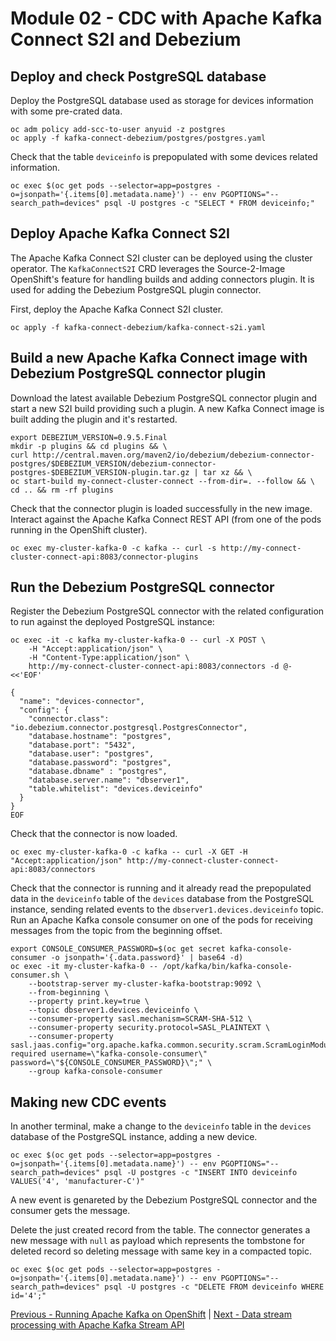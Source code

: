 # Module 02 - CDC with Apache Kafka Connect S2I and Debezium

## Deploy and check PostgreSQL database

Deploy the PostgreSQL database used as storage for devices information with some pre-crated data.

```shell
oc adm policy add-scc-to-user anyuid -z postgres
oc apply -f kafka-connect-debezium/postgres/postgres.yaml
```

Check that the table `deviceinfo` is prepopulated with some devices related information.

```shell
oc exec $(oc get pods --selector=app=postgres -o=jsonpath='{.items[0].metadata.name}') -- env PGOPTIONS="--search_path=devices" psql -U postgres -c "SELECT * FROM deviceinfo;"
```

## Deploy Apache Kafka Connect S2I

The Apache Kafka Connect S2I cluster can be deployed using the cluster operator.
The `KafkaConnectS2I` CRD leverages the Source-2-Image OpenShift's feature for handling builds and adding connectors plugin.
It is used for adding the Debezium PostgreSQL plugin connector.

First, deploy the Apache Kafka Connect S2I cluster.

```shell
oc apply -f kafka-connect-debezium/kafka-connect-s2i.yaml
```

## Build a new Apache Kafka Connect image with Debezium PostgreSQL connector plugin

Download the latest available Debezium PostgreSQL connector plugin and start a new S2I build providing such a plugin.
A new Kafka Connect image is built adding the plugin and it's restarted.

```shell
export DEBEZIUM_VERSION=0.9.5.Final
mkdir -p plugins && cd plugins && \
curl http://central.maven.org/maven2/io/debezium/debezium-connector-postgres/$DEBEZIUM_VERSION/debezium-connector-postgres-$DEBEZIUM_VERSION-plugin.tar.gz | tar xz && \
oc start-build my-connect-cluster-connect --from-dir=. --follow && \
cd .. && rm -rf plugins
```

Check that the connector plugin is loaded successfully in the new image.
Interact against the Apache Kafka Connect REST API (from one of the pods running in the OpenShift cluster).

```shell
oc exec my-cluster-kafka-0 -c kafka -- curl -s http://my-connect-cluster-connect-api:8083/connector-plugins
```

## Run the Debezium PostgreSQL connector

Register the Debezium PostgreSQL connector with the related configuration to run against the deployed PostgreSQL instance:

```shell
oc exec -it -c kafka my-cluster-kafka-0 -- curl -X POST \
    -H "Accept:application/json" \
    -H "Content-Type:application/json" \
    http://my-connect-cluster-connect-api:8083/connectors -d @- <<'EOF'

{
  "name": "devices-connector",
  "config": {
    "connector.class": "io.debezium.connector.postgresql.PostgresConnector",
    "database.hostname": "postgres",
    "database.port": "5432",
    "database.user": "postgres",
    "database.password": "postgres",
    "database.dbname" : "postgres",
    "database.server.name": "dbserver1",
    "table.whitelist": "devices.deviceinfo"
  }
}
EOF
```

Check that the connector is now loaded.

```shell
oc exec my-cluster-kafka-0 -c kafka -- curl -X GET -H "Accept:application/json" http://my-connect-cluster-connect-api:8083/connectors
```

Check that the connector is running and it already read the prepopulated data in the `deviceinfo` table of the `devices` database from the PostgreSQL instance, sending related events to the `dbserver1.devices.deviceinfo` topic.
Run an Apache Kafka console consumer on one of the pods for receiving messages from the topic from the beginning offset.

```shell
export CONSOLE_CONSUMER_PASSWORD=$(oc get secret kafka-console-consumer -o jsonpath='{.data.password}' | base64 -d)
oc exec -it my-cluster-kafka-0 -- /opt/kafka/bin/kafka-console-consumer.sh \
    --bootstrap-server my-cluster-kafka-bootstrap:9092 \
    --from-beginning \
    --property print.key=true \
    --topic dbserver1.devices.deviceinfo \
    --consumer-property sasl.mechanism=SCRAM-SHA-512 \
    --consumer-property security.protocol=SASL_PLAINTEXT \
    --consumer-property sasl.jaas.config="org.apache.kafka.common.security.scram.ScramLoginModule required username=\"kafka-console-consumer\" password=\"${CONSOLE_CONSUMER_PASSWORD}\";" \
    --group kafka-console-consumer
```

## Making new CDC events

In another terminal, make a change to the `deviceinfo` table in the `devices` database of the PostgreSQL instance, adding a new device.

```shell
oc exec $(oc get pods --selector=app=postgres -o=jsonpath='{.items[0].metadata.name}') -- env PGOPTIONS="--search_path=devices" psql -U postgres -c "INSERT INTO deviceinfo VALUES('4', 'manufacturer-C')"
```

A new event is genareted by the Debezium PostgreSQL connector and the consumer gets the message.

Delete the just created record from the table.
The connector generates a new message with `null` as payload which represents the tombstone for deleted record so deleting message with same key in a compacted topic.

```shell
oc exec $(oc get pods --selector=app=postgres -o=jsonpath='{.items[0].metadata.name}') -- env PGOPTIONS="--search_path=devices" psql -U postgres -c "DELETE FROM deviceinfo WHERE id='4';"
```

[Previous - Running Apache Kafka on OpenShift](01-kafka-on-openshift.md) | [Next - Data stream processing with Apache Kafka Stream API](03-streams-api.md)